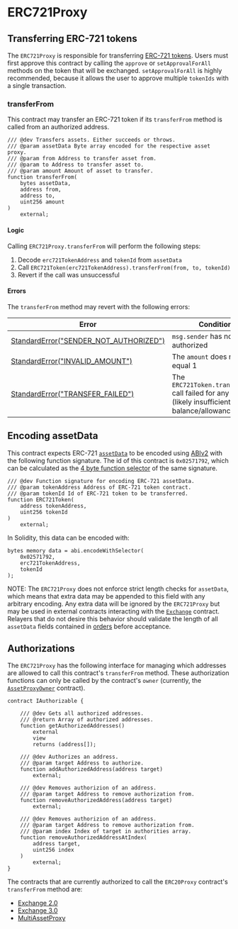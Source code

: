 # ERC721Proxy

## Transferring ERC-721 tokens

The `ERC721Proxy` is responsible for transferring [ERC-721 tokens](https://github.com/ethereum/EIPs/blob/master/EIPS/eip-721.md). Users must first approve this contract by calling the `approve` or `setApprovalForAll` methods on the token that will be exchanged. `setApprovalForAll` is highly recommended, because it allows the user to approve multiple `tokenIds` with a single transaction.

### transferFrom

This contract may transfer an ERC-721 token if its `transferFrom` method is called from an authorized address.

```solidity
/// @dev Transfers assets. Either succeeds or throws.
/// @param assetData Byte array encoded for the respective asset proxy.
/// @param from Address to transfer asset from.
/// @param to Address to transfer asset to.
/// @param amount Amount of asset to transfer.
function transferFrom(
    bytes assetData,
    address from,
    address to,
    uint256 amount
)
    external;
```

#### Logic

Calling `ERC721Proxy.transferFrom` will perform the following steps:

1. Decode `erc721TokenAddress` and `tokenId` from `assetData`
1. Call `ERC721Token(erc721TokenAddress).transferFrom(from, to, tokenId)`
1. Revert if the call was unsuccessful

#### Errors

The `transferFrom` method may revert with the following errors:

| Error                                                                              | Condition                                                                                         |
| ---------------------------------------------------------------------------------- | ------------------------------------------------------------------------------------------------- |
| [StandardError("SENDER_NOT_AUTHORIZED")](../v3/v3-specification.md#standard-error) | `msg.sender` has not been authorized                                                              |
| [StandardError("INVALID_AMOUNT")](../v3/v3-specification.md#standard-error)        | The `amount` does not equal 1                                                                     |
| [StandardError("TRANSFER_FAILED")](../v3/v3-specification.md#standard-error)       | The `ERC721Token.transferFrom` call failed for any reason (likely insufficient balance/allowance) |

## Encoding assetData

This contract expects ERC-721 [`assetData`](../v3/v3-specification.md#assetdata) to be encoded using [ABIv2](http://solidity.readthedocs.io/en/latest/abi-spec.html) with the following function signature. The id of this contract is `0x02571792`, which can be calculated as the [4 byte function selector](https://solidity.readthedocs.io/en/latest/abi-spec.html#function-selector) of the same signature.

```solidity
/// @dev Function signature for encoding ERC-721 assetData.
/// @param tokenAddress Address of ERC-721 token contract.
/// @param tokenId Id of ERC-721 token to be transferred.
function ERC721Token(
    address tokenAddress,
    uint256 tokenId
)
    external;
```

In Solidity, this data can be encoded with:

```solidity
bytes memory data = abi.encodeWithSelector(
    0x02571792,
    erc721TokenAddress,
    tokenId
);
```

NOTE: The `ERC721Proxy` does not enforce strict length checks for `assetData`, which means that extra data may be appended to this field with any arbitrary encoding. Any extra data will be ignored by the `ERC721Proxy` but may be used in external contracts interacting with the [`Exchange`](../v3/v3-specification.md#exchange) contract. Relayers that do not desire this behavior should validate the length of all `assetData` fields contained in [orders](../v3/v3-specification.md#orders) before acceptance.

## Authorizations

The `ERC721Proxy` has the following interface for managing which addresses are allowed to call this contract's `transferFrom` method. These authorization functions can only be called by the contract's `owner` (currently, the [`AssetProxyOwner`](v3/v3-specification.md#assetproxyowner) contract).

```solidity
contract IAuthorizable {

    /// @dev Gets all authorized addresses.
    /// @return Array of authorized addresses.
    function getAuthorizedAddresses()
        external
        view
        returns (address[]);

    /// @dev Authorizes an address.
    /// @param target Address to authorize.
    function addAuthorizedAddress(address target)
        external;

    /// @dev Removes authorizion of an address.
    /// @param target Address to remove authorization from.
    function removeAuthorizedAddress(address target)
        external;

    /// @dev Removes authorizion of an address.
    /// @param target Address to remove authorization from.
    /// @param index Index of target in authorities array.
    function removeAuthorizedAddressAtIndex(
        address target,
        uint256 index
    )
        external;
}
```

The contracts that are currently authorized to call the `ERC20Proxy` contract's `transferFrom` method are:

- [Exchange 2.0](../v2/v2-specification.md#exchange)
- [Exchange 3.0](../v3/v3-specification.md#exchange)
- [MultiAssetProxy](../asset-proxy/multi-asset-proxy.md)
